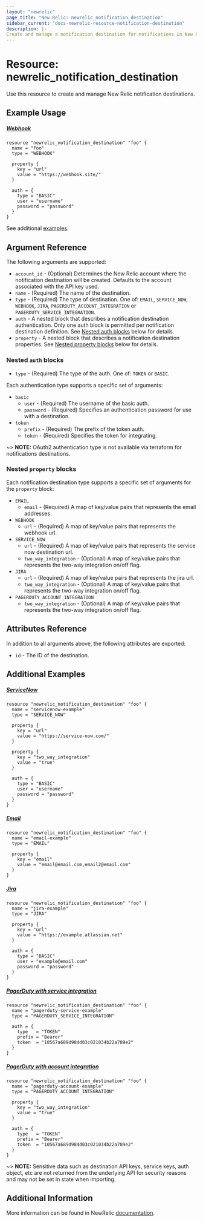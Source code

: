 ```yaml
---
layout: "newrelic"
page_title: "New Relic: newrelic_notification_destination"
sidebar_current: "docs-newrelic-resource-notification-destination"
description: |-
Create and manage a notification destination for notifications in New Relic.
---
```


# Resource: newrelic\_notification\_destination

Use this resource to create and manage New Relic notification destinations.

## Example Usage

##### [Webhook](https://docs.newrelic.com/docs/alerts-applied-intelligence/notifications/notification-integrations/#webhook)
```hcl
resource "newrelic_notification_destination" "foo" {
  name = "foo"
  type = "WEBHOOK"

  property {
    key = "url"
    value = "https://webhook.site/"
  }

  auth = {
    type = "BASIC"
    user = "username"
    password = "password"
  }
}
```
See additional [examples](#additional-examples).

## Argument Reference

The following arguments are supported:

* `account_id` - (Optional) Determines the New Relic account where the notification destination will be created. Defaults to the account associated with the API key used.
* `name` - (Required) The name of the destination.
* `type` - (Required) The type of destination.  One of: `EMAIL`, `SERVICE_NOW`, `WEBHOOK`, `JIRA`, `PAGERDUTY_ACCOUNT_INTEGRATION` or `PAGERDUTY_SERVICE_INTEGRATION`.
* `auth` - A nested block that describes a notification destination authentication. Only one auth block is permitted per notification destination definition.  See [Nested auth blocks](#nested-auth-blocks) below for details.
* `property` - A nested block that describes a notification destination properties. See [Nested property blocks](#nested-property-blocks) below for details.

### Nested `auth` blocks

* `type` - (Required) The type of the auth.  One of: `TOKEN` or `BASIC`.

Each authentication type supports a specific set of arguments:

* `basic`
  * `user` - (Required) The username of the basic auth.
  * `password` - (Required) Specifies an authentication password for use with a destination.
* `token`
  * `prefix` - (Required) The prefix of the token auth.
  * `token` - (Required) Specifies the token for integrating.

~> **NOTE:** OAuth2 authentication type is not available via terraform for notifications destinations.

### Nested `property` blocks

Each notification destination type supports a specific set of arguments for the `property` block:

* `EMAIL`
  * `email` - (Required) A map of key/value pairs that represents the email addresses.
* `WEBHOOK`
  * `url` - (Required) A map of key/value pairs that represents the webhook url.
* `SERVICE_NOW`
  * `url` - (Required) A map of key/value pairs that represents the service now destination url.
  * `two_way_integration` - (Optional) A map of key/value pairs that represents the two-way integration on/off flag.
* `JIRA`
  * `url` - (Required) A map of key/value pairs that represents the jira url.
  * `two_way_integration` - (Optional) A map of key/value pairs that represents the two-way integration on/off flag.
* `PAGERDUTY_ACCOUNT_INTEGRATION`
  * `two_way_integration` - (Optional) A map of key/value pairs that represents the two-way integration on/off flag.

## Attributes Reference

In addition to all arguments above, the following attributes are exported:

* `id` - The ID of the destination.

## Additional Examples

##### [ServiceNow](https://docs.newrelic.com/docs/alerts-applied-intelligence/notifications/notification-integrations/#servicenow)

```hcl
resource "newrelic_notification_destination" "foo" {
  name = "servicenow-example"
  type = "SERVICE_NOW"

  property {
    key = "url"
    value = "https://service-now.com/"
  }

  property {
    key = "two_way_integration"
    value = "true"
  }

  auth = {
    type = "BASIC"
    user = "username"
    password = "password"
  }
}
```

##### [Email](https://docs.newrelic.com/docs/alerts-applied-intelligence/notifications/notification-integrations/#email)
```hcl
resource "newrelic_notification_destination" "foo" {
  name = "email-example"
  type = "EMAIL"

  property {
    key = "email"
    value = "email@email.com,email2@email.com"
  }
}
```

##### [Jira](https://docs.newrelic.com/docs/alerts-applied-intelligence/notifications/notification-integrations/#jira)
```hcl
resource "newrelic_notification_destination" "foo" {
  name = "jira-example"
  type = "JIRA"

  property {
    key = "url"
    value = "https://example.atlassian.net"
  }
  
  auth = {
    type = "BASIC"
    user = "example@email.com"
    password = "password"
  }
}
```

##### [PagerDuty with service integration](https://docs.newrelic.com/docs/alerts-applied-intelligence/notifications/notification-integrations/#pagerduty-sli)
```hcl
resource "newrelic_notification_destination" "foo" {
  name = "pagerduty-service-example"
  type = "PAGERDUTY_SERVICE_INTEGRATION"

  auth = {
    type   = "TOKEN"
    prefix = "Bearer"
    token  = "10567a689d984d03c021034b22a789e2"
  }
}
```

##### [PagerDuty with account integration](https://docs.newrelic.com/docs/alerts-applied-intelligence/notifications/notification-integrations/#pagerduty-ali)
```hcl
resource "newrelic_notification_destination" "foo" {
  name = "pagerduty-account-example"
  type = "PAGERDUTY_ACCOUNT_INTEGRATION"

  property {
    key = "two_way_integration"
    value = "true"
  }

  auth = {
    type   = "TOKEN"
    prefix = "Bearer"
    token  = "10567a689d984d03c021034b22a789e2"
  }
}
``` 


~> **NOTE:** Sensitive data such as destination API keys, service keys, auth object, etc are not returned from the underlying API for security reasons and may not be set in state when importing.

## Additional Information
More information can be found in NewRelic [documentation](https://docs.newrelic.com/docs/alerts-applied-intelligence/notifications/notification-integrations/).
